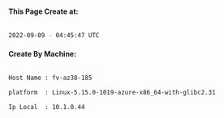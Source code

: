 
   
#### This Page Create at:

```bash

2022-09-09 - 04:45:47 UTC

```

#### Create By Machine:

```bash

Host Name : fv-az38-185

platform  : Linux-5.15.0-1019-azure-x86_64-with-glibc2.31

Ip Local  : 10.1.0.44

```

